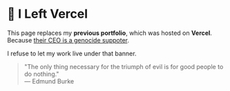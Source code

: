 # 🚫 I Left Vercel

This page replaces my **previous portfolio**, which was hosted on **Vercel**. Because [their CEO is a genocide suppoter](https://x.com/rauchg/status/1972669025525158031).

I refuse to let my work live under that banner.

> "The only thing necessary for the triumph of evil is for good people to do nothing."  
> — Edmund Burke